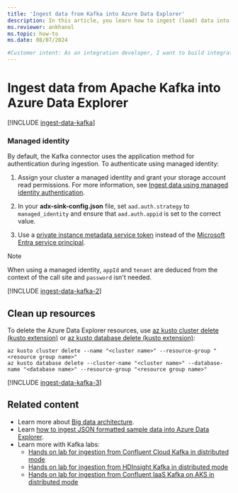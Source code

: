 ```yaml
---
title: 'Ingest data from Kafka into Azure Data Explorer'
description: In this article, you learn how to ingest (load) data into Azure Data Explorer from Kafka.
ms.reviewer: ankhanol
ms.topic: how-to
ms.date: 08/07/2024

#Customer intent: As an integration developer, I want to build integration pipelines from Kafka into Azure Data Explorer, so I can make data available for near real time analytics.
---
```

# Ingest data from Apache Kafka into Azure Data Explorer

[!INCLUDE [ingest-data-kafka](includes/cross-repo/ingest-data-kafka.md)]

### Managed identity

By default, the Kafka connector uses the application method for authentication during ingestion. To authenticate using managed identity:

1. Assign your cluster a managed identity and grant your storage account read permissions. For more information, see [Ingest data using managed identity authentication](ingest-data-managed-identity.md).

1. In your **adx-sink-config.json** file, set `aad.auth.strategy` to `managed_identity` and ensure that `aad.auth.appid` is set to the correct value.

1. Use a [private instance metadata service token](/azure/active-directory/managed-identities-azure-resources/how-to-use-vm-token) instead of the [Microsoft Entra service principal](#create-a-microsoft-entra-service-principal).

> [!NOTE]
> When using a managed identity, `appId` and `tenant` are deduced from the context of the call site and `password` isn't needed.

[!INCLUDE [ingest-data-kafka-2](includes/cross-repo/ingest-data-kafka-2.md)]

## Clean up resources

To delete the Azure Data Explorer resources, use [az kusto cluster delete (kusto extension)](/cli/azure/kusto/cluster#az-kusto-cluster-update(kusto)) or [az kusto database delete (kusto extension)](/cli/azure/kusto/database#az-kusto-database-delete(kusto)):

```azurecli-interactive
az kusto cluster delete --name "<cluster name>" --resource-group "<resource group name>"
az kusto database delete --cluster-name "<cluster name>" --database-name "<database name>" --resource-group "<resource group name>"
```

[!INCLUDE [ingest-data-kafka-3](includes/cross-repo/ingest-data-kafka-3.md)]

## Related content

* Learn more about [Big data architecture](/azure/architecture/solution-ideas/articles/big-data-azure-data-explorer).
* Learn [how to ingest JSON formatted sample data into Azure Data Explorer](./ingest-json-formats.md?tabs=kusto-query-language).
* Learn more with Kafka labs:
   * [Hands on lab for ingestion from Confluent Cloud Kafka in distributed mode](https://github.com/Azure/azure-kusto-labs/blob/master/kafka-integration/confluent-cloud/README.md)
   * [Hands on lab for ingestion from HDInsight Kafka in distributed mode](https://github.com/Azure/azure-kusto-labs/tree/master/kafka-integration/distributed-mode/hdinsight-kafka)
   * [Hands on lab for ingestion from Confluent IaaS Kafka on AKS in distributed mode](https://github.com/Azure/azure-kusto-labs/blob/master/kafka-integration/distributed-mode/confluent-kafka/README.md)
